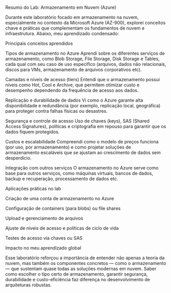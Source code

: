 Resumo do Lab: Armazenamento em Nuvem (Azure)

Durante este laboratório focado em armazenamento na nuvem, especialmente no contexto da Microsoft Azure (AZ-900), explorei conceitos chave e práticas que complementam os fundamentos de nuvem e infraestrutura. Abaixo, meu aprendizado condensado:

Principais conceitos aprendidos

Tipos de armazenamento no Azure
Aprendi sobre os diferentes serviços de armazenamento, como Blob Storage, File Storage, Disk Storage e Tables, cada qual com seu caso de uso específico (arquivos, dados não relacionais, discos para VMs, armazenamento de arquivos corporativos etc).

Camadas e níveis de acesso (tiers)
Entendi que o armazenamento possui níveis como Hot, Cool e Archive, que permitem otimizar custo e desempenho dependendo da frequência de acesso aos dados.

Replicação e durabilidade de dados
Vi como o Azure garante alta disponibilidade e redundância (por exemplo, replicação local, geográfica) para proteger contra falhas físicas ou desastres.

Segurança e controle de acesso
Uso de chaves (keys), SAS (Shared Access Signatures), políticas e criptografia em repouso para garantir que os dados fiquem protegidos.

Custos e escalabilidade
Compreendi como o modelo de preços funciona (por uso, por armazenamento) e como projetar soluções de armazenamento escaláveis que se ajustam ao crescimento de dados sem desperdício.

Integração com outros serviços
O armazenamento no Azure serve como base para outros serviços, como máquinas virtuais, bancos de dados, backup e recuperação, processamento de dados etc.

Aplicações práticas no lab

Criação de uma conta de armazenamento no Azure

Configuração de containers (para blobs) ou file shares

Upload e gerenciamento de arquivos

Ajuste de níveis de acesso e políticas de ciclo de vida

Testes de acesso via chaves ou SAS

Impacto no meu aprendizado global

Esse laboratório reforçou a importância de entender não apenas a teoria da nuvem, mas também os componentes concretos — como o armazenamento — que sustentam quase todas as soluções modernas em nuvem. Saber como escolher o tipo certo de armazenamento, garantir segurança, durabilidade e custo-eficiência faz diferença no desenvolvimento de arquiteturas robustas.
